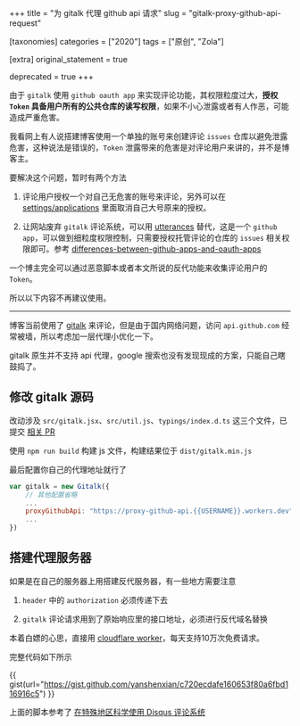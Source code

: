 +++
title = "为 gitalk 代理 github api 请求"
slug = "gitalk-proxy-github-api-request"

[taxonomies]
categories = ["2020"]
tags = ["原创", "Zola"]

[extra]
original_statement = true

deprecated = true
+++

<deprecated-reason>

由于 `gitalk` 使用 `github oauth app` 来实现评论功能，其权限粒度过大，**授权 `Token` 具备用户所有的公共仓库的读写权限**，如果不小心泄露或者有人作恶，可能造成严重危害。

我看网上有人说搭建博客使用一个单独的账号来创建评论 `issues` 仓库以避免泄露危害，这种说法是错误的，`Token` 泄露带来的危害是对评论用户来讲的，并不是博客主。

要解决这个问题，暂时有两个方法
1. 评论用户授权一个对自己无危害的账号来评论，另外可以在 [settings/applications](https://github.com/settings/applications) 里面取消自己大号原来的授权。

2. 让网站废弃 `gitalk` 评论系统，可以用 [utterances](https://github.com/utterance/utterances) 替代，这是一个 `github app`，可以做到细粒度权限控制，只需要授权托管评论的仓库的 `issues` 相关权限即可。参考 [differences-between-github-apps-and-oauth-apps](https://docs.github.com/en/developers/apps/differences-between-github-apps-and-oauth-apps)


一个博主完全可以通过恶意脚本或者本文所说的反代功能来收集评论用户的 `Token`。

所以以下内容不再建议使用。

</deprecated-reason>
<!-- more -->

---

博客当前使用了 [gitalk](https://github.com/gitalk/gitalk) 来评论，但是由于国内网络问题，访问 `api.github.com` 经常被墙，所以考虑加一层代理小优化一下。

gitalk 原生并不支持 api 代理，google 搜索也没有发现现成的方案，只能自己瞎鼓捣了。

## 修改 gitalk 源码 

改动涉及 `src/gitalk.jsx`、`src/util.js`、`typings/index.d.ts` 这三个文件，已提交 [相关 PR](https://github.com/gitalk/gitalk/pull/401)


使用 `npm run build` 构建 js 文件，构建结果位于 `dist/gitalk.min.js`

最后配置你自己的代理地址就行了
```js
var gitalk = new Gitalk({
    // 其他配置省略
    ...
    proxyGithubApi: "https://proxy-github-api.{{USERNAME}}.workers.dev",
    ...
})
```

## 搭建代理服务器

如果是在自己的服务器上用搭建反代服务器，有一些地方需要注意
1. `header` 中的 `authorization` 必须传递下去

2. `gitalk` 评论请求用到了原始响应里的接口地址，必须进行反代域名替换

本着白嫖的心思，直接用 [cloudflare worker](https://workers.cloudflare.com/)，每天支持10万次免费请求。

完整代码如下所示

{{ gist(url="https://gist.github.com/yanshenxian/c720ecdafe160653f80a6fbd116916c5") }}

上面的脚本参考了 [在特殊地区科学使用 Disqus 评论系统](https://blog.ichr.me/post/use-disqus-conveniently/)
